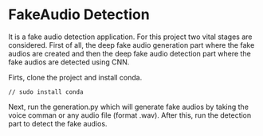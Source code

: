 # FakeAudio Detection

It is a fake audio detection application. For this project two vital stages are considered. First of all, the deep fake audio generation part where the fake audios are created and then the deep fake audio detection part where the fake audios are detected using CNN.

Firts, clone the project and install conda.&#x20;

```
// sudo install conda
```

Next, run the generation.py which will generate fake audios by taking the voice comman or any audio file (format .wav). After this, run the detection part to detect the fake audios.&#x20;

